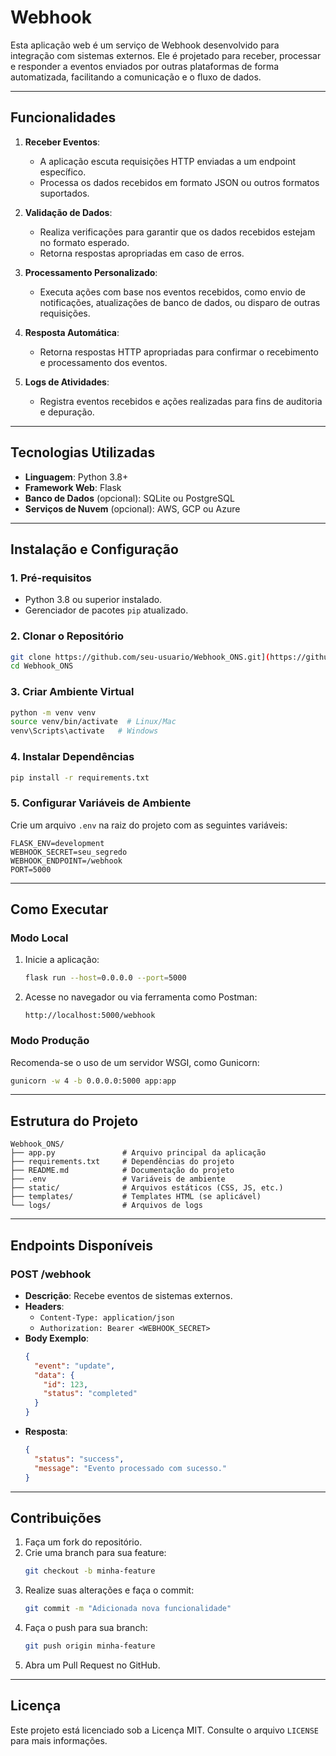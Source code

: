 # Webhook

Esta aplicação web é um serviço de Webhook desenvolvido para integração com sistemas externos. Ele é projetado para receber, processar e responder a eventos enviados por outras plataformas de forma automatizada, facilitando a comunicação e o fluxo de dados.

---

## **Funcionalidades**

1. **Receber Eventos**:
   - A aplicação escuta requisições HTTP enviadas a um endpoint específico.
   - Processa os dados recebidos em formato JSON ou outros formatos suportados.

2. **Validação de Dados**:
   - Realiza verificações para garantir que os dados recebidos estejam no formato esperado.
   - Retorna respostas apropriadas em caso de erros.

3. **Processamento Personalizado**:
   - Executa ações com base nos eventos recebidos, como envio de notificações, atualizações de banco de dados, ou disparo de outras requisições.

4. **Resposta Automática**:
   - Retorna respostas HTTP apropriadas para confirmar o recebimento e processamento dos eventos.

5. **Logs de Atividades**:
   - Registra eventos recebidos e ações realizadas para fins de auditoria e depuração.

---

## **Tecnologias Utilizadas**

- **Linguagem**: Python 3.8+
- **Framework Web**: Flask
- **Banco de Dados** (opcional): SQLite ou PostgreSQL
- **Serviços de Nuvem** (opcional): AWS, GCP ou Azure

---

## **Instalação e Configuração**

### **1. Pré-requisitos**
- Python 3.8 ou superior instalado.
- Gerenciador de pacotes `pip` atualizado.

### **2. Clonar o Repositório**
```bash
git clone https://github.com/seu-usuario/Webhook_ONS.git](https://github.com/ONSBR/awesome-ONS.git
cd Webhook_ONS
```

### **3. Criar Ambiente Virtual**
```bash
python -m venv venv
source venv/bin/activate  # Linux/Mac
venv\Scripts\activate   # Windows
```

### **4. Instalar Dependências**
```bash
pip install -r requirements.txt
```

### **5. Configurar Variáveis de Ambiente**
Crie um arquivo `.env` na raiz do projeto com as seguintes variáveis:
```env
FLASK_ENV=development
WEBHOOK_SECRET=seu_segredo
WEBHOOK_ENDPOINT=/webhook
PORT=5000
```

---

## **Como Executar**

### **Modo Local**
1. Inicie a aplicação:
   ```bash
   flask run --host=0.0.0.0 --port=5000
   ```
2. Acesse no navegador ou via ferramenta como Postman:
   ```
   http://localhost:5000/webhook
   ```

### **Modo Produção**
Recomenda-se o uso de um servidor WSGI, como Gunicorn:
```bash
gunicorn -w 4 -b 0.0.0.0:5000 app:app
```

---

## **Estrutura do Projeto**
```
Webhook_ONS/
├── app.py               # Arquivo principal da aplicação
├── requirements.txt     # Dependências do projeto
├── README.md            # Documentação do projeto
├── .env                 # Variáveis de ambiente
├── static/              # Arquivos estáticos (CSS, JS, etc.)
├── templates/           # Templates HTML (se aplicável)
└── logs/                # Arquivos de logs
```

---

## **Endpoints Disponíveis**

### **POST /webhook**
- **Descrição**: Recebe eventos de sistemas externos.
- **Headers**:
  - `Content-Type: application/json`
  - `Authorization: Bearer <WEBHOOK_SECRET>`
- **Body Exemplo**:
  ```json
  {
    "event": "update",
    "data": {
      "id": 123,
      "status": "completed"
    }
  }
  ```
- **Resposta**:
  ```json
  {
    "status": "success",
    "message": "Evento processado com sucesso."
  }
  ```

---

## **Contribuições**

1. Faça um fork do repositório.
2. Crie uma branch para sua feature:
   ```bash
   git checkout -b minha-feature
   ```
3. Realize suas alterações e faça o commit:
   ```bash
   git commit -m "Adicionada nova funcionalidade"
   ```
4. Faça o push para sua branch:
   ```bash
   git push origin minha-feature
   ```
5. Abra um Pull Request no GitHub.

---

## **Licença**
Este projeto está licenciado sob a Licença MIT. Consulte o arquivo `LICENSE` para mais informações.


